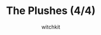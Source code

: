 ---
media: "images/rounds/war/plushes_4.png"
media_type: image
title: The Plushes (4/4)
author: [witchkit]
desc: The various stuffed animals throughout the war.
---